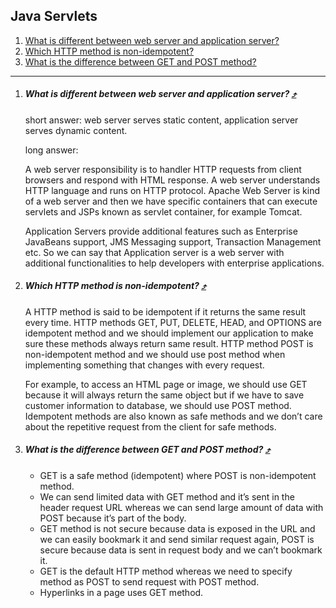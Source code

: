 Java Servlets
---

1. [What is different between web server and application server?](#what-is-different-between-web-server-and-application-server-)
1. [Which HTTP method is non-idempotent?](#which-http-method-is-non-idempotent-)
1. [What is the difference between GET and POST method?](#what-is-the-difference-between-get-and-post-method-)

---

1. ##### What is different between web server and application server? [&#10548;](#java-servlets-)

	short answer: web server serves static content, application server serves dynamic content.
	
	long answer:
	
	A web server responsibility is to handler HTTP requests from client browsers and respond with HTML response. A web server understands HTTP language and runs on HTTP protocol.
Apache Web Server is kind of a web server and then we have specific containers that can execute servlets and JSPs known as servlet container, for example Tomcat.
	
	Application Servers provide additional features such as Enterprise JavaBeans support, JMS Messaging support, Transaction Management etc. So we can say that Application server is a web server with additional functionalities to help developers with enterprise applications.

1. ##### Which HTTP method is non-idempotent? [&#10548;](#java-servlets-)

	A HTTP method is said to be idempotent if it returns the same result every time. HTTP methods GET, PUT, DELETE, HEAD, and OPTIONS are idempotent method and we should implement our application to make sure these methods always return same result. HTTP method POST is non-idempotent method and we should use post method when implementing something that changes with every request.

	For example, to access an HTML page or image, we should use GET because it will always return the same object but if we have to save customer information to database, we should use POST method. Idempotent methods are also known as safe methods and we don’t care about the repetitive request from the client for safe methods.

1. ##### What is the difference between GET and POST method? [&#10548;](#java-servlets-)

	- GET is a safe method (idempotent) where POST is non-idempotent method.
	- We can send limited data with GET method and it’s sent in the header request URL whereas we can send large amount of data with POST because it’s part of the body.
	- GET method is not secure because data is exposed in the URL and we can easily bookmark it and send similar request again, POST is secure because data is sent in request body and we can’t bookmark it.
	- GET is the default HTTP method whereas we need to specify method as POST to send request with POST method.
	- Hyperlinks in a page uses GET method.



